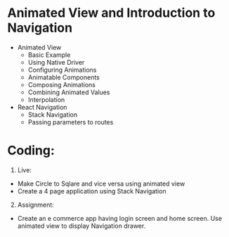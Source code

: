 # Animated View and Introduction to Navigation

- Animated View
  - Basic Example
  - Using Native Driver
  - Configuring Animations
  - Animatable Components
  - Composing Animations
  - Combining Animated Values
  - Interpolation
- React Navigation
  - Stack Navigation
  - Passing parameters to routes

# Coding:

1. Live:
- Make Circle to Sqlare and vice versa using animated view
- Create a 4 page application using Stack Navigation

2. Assignment:
- Create an e commerce app having login screen and home screen. Use animated view to display Navigation drawer.

